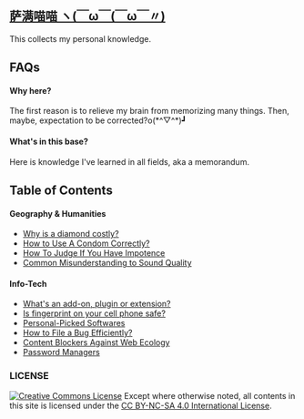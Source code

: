 ## [萨满喵喵 ヽ(￣ω￣(￣ω￣〃)](https://emlvirus.github.io/)

This collects my personal knowledge.

## FAQs

#### Why here?

The first reason is to relieve my brain from memorizing many things. Then, maybe, expectation to be corrected?o\(\*^▽^\*\)┛

#### What's in this base?

Here is knowledge I've learned in all fields, aka a memorandum.

## Table of Contents

#### Geography & Humanities

* [Why is a diamond costly?](/geography-and-humanities/why-is-a-diamond-costly.md)
* [How to Use A Condom Correctly?](/geography-and-humanities/how-to-use-a-condom-correctly.md)
* [How To Judge If You Have Impotence](/geography-and-humanities/how-to-judge-if-you-have-impotence.md)
* [Common Misunderstanding to Sound Quality](/geography-and-humanities/sound-quality.md)

#### Info-Tech

* [What's an add-on, plugin or extension?](/Info-Tech/add-ons.md)
* [Is fingerprint on your cell phone safe?](/Info-Tech/is-fingerprint-on-your-cell-phone-safe.md)
* [Personal-Picked Softwares](/Info-Tech/personal-picked-softwares.md)
* [How to File a Bug Efficiently?](/Info-Tech/how-to-file-a-bug-efficiently.md)
* [Content Blockers Against Web Ecology](/Info-Tech/content-blocker.md)
* [Password Managers](/Info-Tech/password-managers.md)

### LICENSE
<a rel="license" href="http://creativecommons.org/licenses/by-nc-sa/4.0/"><img alt="Creative Commons License" style="border-width:0" src="https://i.creativecommons.org/l/by-nc-sa/4.0/88x31.png" /></a> Except where otherwise noted, all contents in this site is licensed under the <a rel="license" href="http://creativecommons.org/licenses/by-nc-sa/4.0/">CC BY-NC-SA 4.0 International License</a>.
